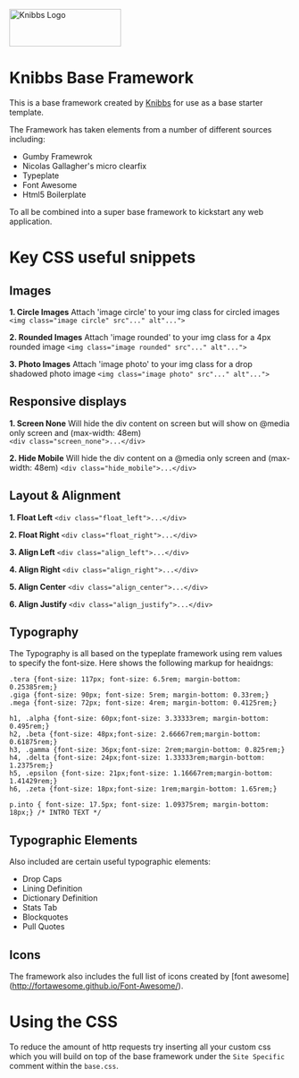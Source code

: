 <a href="http://www.knibbs.co.uk"><img src="http://www.knibbs.co.uk/images/knibbs_200x67.jpg" alt="Knibbs Logo" width="200" height="67"></a>

# Knibbs Base Framework

This is a base framework created by [Knibbs](http://www.knibbs.co.uk) for use as a base starter template.

The Framework has taken elements from a number of different sources including:
- Gumby Framewrok
- Nicolas Gallagher's micro clearfix
- Typeplate
- Font Awesome
- Html5 Boilerplate

To all be combined into a super base framework to kickstart any web application.

# Key CSS useful snippets

## Images

**1. Circle Images**
Attach 'image circle' to your img class for circled images
		`<img class="image circle" src"..." alt"...">`
	
**2. Rounded Images** 
Attach 'image rounded' to your img class for a 4px rounded image
		`<img class="image rounded" src"..." alt"...">`
	
**3. Photo Images** 
Attach 'image photo' to your img class for a drop shadowed photo image
		`<img class="image photo" src"..." alt"...">`

## Responsive displays

**1. Screen None**
Will hide the div content on screen but will show on @media only screen and (max-width: 48em)  
		`<div class="screen_none">...</div>`

**2. Hide Mobile**
Will hide the div content on a @media only screen and (max-width: 48em) 
		`<div class="hide_mobile">...</div>`
	
## Layout & Alignment

**1. Float Left** 
		`<div class="float_left">...</div>`

**2. Float Right** 
		`<div class="float_right">...</div>`

**3. Align Left** 
		`<div class="align_left">...</div>`

**4. Align Right** 
		`<div class="align_right">...</div>`

**5. Align Center**
		`<div class="align_center">...</div>`

**6. Align Justify** 
	`<div class="align_justify">...</div>`
	
## Typography
The Typography is all based on the typeplate framework using rem values to specify the font-size. Here shows the following markup for heaidngs:

	.tera {font-size: 117px; font-size: 6.5rem; margin-bottom: 0.25385rem;}
	.giga {font-size: 90px; font-size: 5rem; margin-bottom: 0.33rem;}
	.mega {font-size: 72px; font-size: 4rem; margin-bottom: 0.4125rem;}

	h1, .alpha {font-size: 60px;font-size: 3.33333rem; margin-bottom: 0.495rem;}
	h2, .beta {font-size: 48px;font-size: 2.66667rem;margin-bottom: 0.61875rem;}
	h3, .gamma {font-size: 36px;font-size: 2rem;margin-bottom: 0.825rem;}
	h4, .delta {font-size: 24px;font-size: 1.33333rem;margin-bottom: 1.2375rem;}
	h5, .epsilon {font-size: 21px;font-size: 1.16667rem;margin-bottom: 1.41429rem;}
	h6, .zeta {font-size: 18px;font-size: 1rem;margin-bottom: 1.65rem;}
	
	p.into { font-size: 17.5px; font-size: 1.09375rem; margin-bottom: 18px;} /* INTRO TEXT */

## Typographic Elements
Also included are certain useful typographic elements:

- Drop Caps
- Lining Definition
- Dictionary Definition
- Stats Tab
- Blockquotes
- Pull Quotes

## Icons
The framework also includes the full list of icons created by [font awesome] (http://fortawesome.github.io/Font-Awesome/).

# Using the CSS
To reduce the amount of http requests try inserting all your custom css which you will build on top of the base framework under the `Site Specific` comment within the `base.css`.
